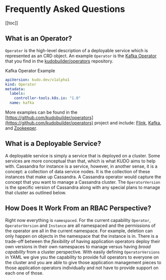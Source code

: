 # Frequently Asked Questions

[[toc]]

## What is an Operator?

`Operator` is the high-level description of a deployable service which is represented as an CRD object. An example `Operator` is the [Kafka Operator](https://github.com/kudobuilder/operators/blob/master/repository/kafka/operator/) that you find in the [kudobuilder/operators](https://github.com/kudobuilder/operators) repository.

Kafka Operator Example
```yaml
apiVersion: kudo.dev/v1alpha1
kind: Operator
metadata:
  labels:
    controller-tools.k8s.io: "1.0"
  name: kafka
```

More examples can be found in the [https://github.com/kudobuilder/operators](https://github.com/kudobuilder/operators) project and include: [Flink](https://flink.apache.org/), [Kafka](https://kafka.apache.org/), and [Zookeeper](https://zookeeper.apache.org/).


## What is a Deployable Service?

A deployable service is simply a service that is deployed on a cluster. Some services are more conceptual than that, which is what KUDO aims to help with. Cassandra for instance is a service, however, in another sense, it is a concept: a collection of data service nodes. It is the collection of these instances that make up Cassandra. A Cassandra operator would capture the concept that you want to manage a Cassandra cluster. The `OperatorVersion` is the specific version of Cassandra along with any special plans to manage that cluster as outlined below.

## How Does It Work From an RBAC Perspective?

Right now everything is `namespaced`. For the current capability `Operator`, `OperatorVersion` and `Instance` are all namespaced and the permissions of the operator are all in the current namespace. For example, deletion can only happen on objects in the namespace that the instance is in. There is a trade-off between the *flexibility* of having application operators deploy their own versions in their own namespaces to manage versus having *broad capability* from a cluster perspective. With easily defining `OperatorVersions` in YAML we give you the capability to provide full operators to everyone on the cluster and you are able to give those application management pieces to those application operators individually and not have to provide support on each one of those.
